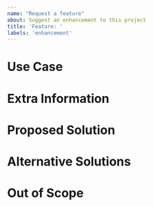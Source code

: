```yaml
---
name: "Request a feature"
about: Suggest an enhancement to this project
title: 'Feature: '
labels: 'enhancement'
---
```

<!--
Thank you for suggesting an improvement to the Openpay SDK for iOS.

Complete each section as thoroughly as possible and delete sections you think irrelevant.
-->
# Use Case
<!--
Describe your use case. What functionality are you requesting? What problem will it solve?
-->

# Extra Information
<!--
Reference anything you think related to this issue; include Issues, Stack Overflow posts, etc.
-->

# Proposed Solution
<!--
What implementation do you propose?
-->

# Alternative Solutions
<!--
What alternatives have you considered?
-->

# Out of Scope
<!--
What do you consider out of scope for the proposed feature?
-->
